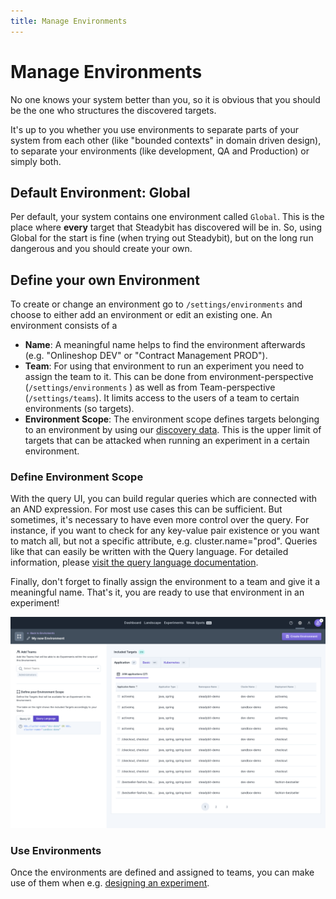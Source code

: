 ```yaml
---
title: Manage Environments
---
```


# Manage Environments

No one knows your system better than you, so it is obvious that you should be the one who structures the discovered targets.

It's up to you whether you use environments to separate parts of your system from each other (like "bounded contexts" in domain driven design), to separate your environments (like development, QA and Production) or simply both.

## Default Environment: Global

Per default, your system contains one environment called `Global`.
This is the place where **every** target that Steadybit has discovered will be in.
So, using Global for the start is fine (when trying out Steadybit), but on the long run dangerous and you should create your own.

## Define your own Environment

To create or change an environment go to `/settings/environments` and choose to either add an environment or edit an existing one.
An environment consists of a

- **Name**: A meaningful name helps to find the environment afterwards (e.g. "Onlineshop DEV" or "Contract Management PROD").
- **Team**: For using that environment to run an experiment you need to assign the team to it. This can be done from environment-perspective (`/settings/environments` ) as well as from Team-perspective (`/settings/teams`). It limits access to the users of a team to certain environments (so targets).
- **Environment Scope**: The environment scope defines targets belonging to an environment by using our [discovery data](/concepts/discovery). This is the upper limit of targets that can be attacked when running an experiment in a certain environment.

### Define Environment Scope

With the query UI, you can build regular queries which are connected with an AND expression.
For most use cases this can be sufficient.
But sometimes, it's necessary to have even more control over the query.
For instance, if you want to check for any key-value pair existence or you want to match all, but not a specific attribute, e.g. cluster.name="prod".
Queries like that can easily be written with the Query language.
For detailed information, please [visit the query language documentation](/concepts/query-language).

Finally, don't forget to finally assign the environment to a team and give it a meaningful name.
That's it, you are ready to use that environment in an experiment!

![Create a new environment](new_environment.png)

### Use Environments

Once the environments are defined and assigned to teams, you can make use of them when e.g. [designing an experiment](/use-steadybit/experiments/).
